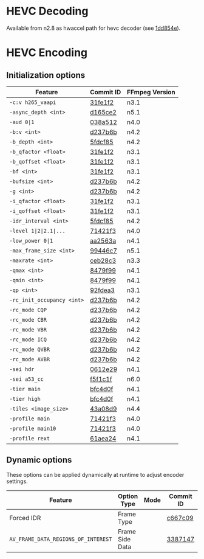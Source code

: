 # HEVC Decoding

Available from n2.8 as hwaccel path for hevc decoder (see [1dd854e](https://github.com/FFmpeg/FFmpeg/commit/1dd854e)).

# HEVC Encoding

## Initialization options

| Feature                     | Commit ID                                                  | FFmpeg Version |
| --------------------------- | ---------------------------------------------------------- | -------------- |
| `-c:v h265_vaapi`           | [31fe1f2](https://github.com/FFmpeg/FFmpeg/commit/31fe1f2) | n3.1           |
| `-async_depth <int>`        | [d165ce2](https://github.com/FFmpeg/FFmpeg/commit/d165ce2) | n5.1           |
| `-aud 0\|1`                 | [038a512](https://github.com/FFmpeg/FFmpeg/commit/038a512) | n4.0           |
| `-b:v <int>`                | [d237b6b](https://github.com/FFmpeg/FFmpeg/commit/d237b6b) | n4.2           |
| `-b_depth <int>`            | [5fdcf85](https://github.com/FFmpeg/FFmpeg/commit/5fdcf85) | n4.2           |
| `-b_qfactor <float>`        | [31fe1f2](https://github.com/FFmpeg/FFmpeg/commit/31fe1f2) | n3.1           |
| `-b_qoffset <float>`        | [31fe1f2](https://github.com/FFmpeg/FFmpeg/commit/31fe1f2) | n3.1           |
| `-bf <int>`                 | [31fe1f2](https://github.com/FFmpeg/FFmpeg/commit/31fe1f2) | n3.1           |
| `-bufsize <int>`            | [d237b6b](https://github.com/FFmpeg/FFmpeg/commit/d237b6b) | n4.2           |
| `-g <int>`                  | [d237b6b](https://github.com/FFmpeg/FFmpeg/commit/d237b6b) | n4.2           |
| `-i_qfactor <float>`        | [31fe1f2](https://github.com/FFmpeg/FFmpeg/commit/31fe1f2) | n3.1           |
| `-i_qoffset <float>`        | [31fe1f2](https://github.com/FFmpeg/FFmpeg/commit/31fe1f2) | n3.1           |
| `-idr_interval <int>`       | [5fdcf85](https://github.com/FFmpeg/FFmpeg/commit/5fdcf85) | n4.2           |
| `-level 1\|2\|2.1\|...`     | [71421f3](https://github.com/FFmpeg/FFmpeg/commit/71421f3) | n4.0           |
| `-low_power 0\|1`           | [aa2563a](https://github.com/FFmpeg/FFmpeg/commit/aa2563a) | n4.1           |
| `-max_frame_size <int>`     | [99446c7](https://github.com/FFmpeg/FFmpeg/commit/99446c7) | n5.1           |
| `-maxrate <int>`            | [ceb28c3](https://github.com/FFmpeg/FFmpeg/commit/ceb28c3) | n3.3           |
| `-qmax <int>`               | [8479f99](https://github.com/FFmpeg/FFmpeg/commit/8479f99) | n4.1           |
| `-qmin <int>`               | [8479f99](https://github.com/FFmpeg/FFmpeg/commit/8479f99) | n4.1           |
| `-qp <int>`                 | [92fdea3](https://github.com/FFmpeg/FFmpeg/commit/92fdea3) | n3.1           |
| `-rc_init_occupancy <int>`  | [d237b6b](https://github.com/FFmpeg/FFmpeg/commit/d237b6b) | n4.2           |
| `-rc_mode CQP`              | [d237b6b](https://github.com/FFmpeg/FFmpeg/commit/d237b6b) | n4.2           |
| `-rc_mode CBR`              | [d237b6b](https://github.com/FFmpeg/FFmpeg/commit/d237b6b) | n4.2           |
| `-rc_mode VBR`              | [d237b6b](https://github.com/FFmpeg/FFmpeg/commit/d237b6b) | n4.2           |
| `-rc_mode ICQ`              | [d237b6b](https://github.com/FFmpeg/FFmpeg/commit/d237b6b) | n4.2           |
| `-rc_mode QVBR`             | [d237b6b](https://github.com/FFmpeg/FFmpeg/commit/d237b6b) | n4.2           |
| `-rc_mode AVBR`             | [d237b6b](https://github.com/FFmpeg/FFmpeg/commit/d237b6b) | n4.2           |
| `-sei hdr`                  | [0612e29](https://github.com/FFmpeg/FFmpeg/commit/0612e29) | n4.1           |
| `-sei a53_cc`               | [f5f1c1f](https://github.com/FFmpeg/FFmpeg/commit/f5f1c1f) | n6.0           |
| `-tier main`                | [bfc4d0f](https://github.com/FFmpeg/FFmpeg/commit/bfc4d0f) | n4.1           |
| `-tier high`                | [bfc4d0f](https://github.com/FFmpeg/FFmpeg/commit/bfc4d0f) | n4.1           |
| `-tiles <image_size>`       | [43a08d9](https://github.com/FFmpeg/FFmpeg/commit/43a08d9) | n4.4           |
| `-profile main`             | [71421f3](https://github.com/FFmpeg/FFmpeg/commit/71421f3) | n4.0           |
| `-profile main10`           | [71421f3](https://github.com/FFmpeg/FFmpeg/commit/71421f3) | n4.0           |
| `-profile rext`             | [61aea24](https://github.com/FFmpeg/FFmpeg/commit/61aea24) | n4.1           |

## Dynamic options 

These options can be applied dynamically at runtime to adjust encoder settings.

| Feature                             | Option Type | Mode | Commit ID                                                  | FFmpeg Version |
| ----------------------------------- | ------------| ---- | ---------------------------------------------------------- | -------------- |
| Forced IDR                          | Frame Type  |      | [c667c09](https://github.com/FFmpeg/FFmpeg/commit/c667c09) | n3.3           |
| `AV_FRAME_DATA_REGIONS_OF_INTEREST` | Frame Side Data |  | [3387147](https://github.com/FFmpeg/FFmpeg/commit/3387147) | n4.3           |

